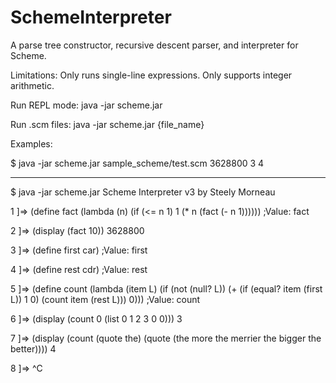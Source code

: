 SchemeInterpreter
=================

A parse tree constructor, recursive descent parser, and interpreter for Scheme.

Limitations:
	Only runs single-line expressions.
	Only supports integer arithmetic.

Run REPL mode:
	java -jar scheme.jar

Run .scm files:
    java -jar scheme.jar {file_name}

Examples:

$ java -jar scheme.jar sample_scheme/test.scm
3628800
3
4

----------------------------------------------------------------------------------------------------------

$ java -jar scheme.jar
Scheme Interpreter v3 by Steely Morneau

1 ]=> (define fact (lambda (n) (if (<= n 1) 1 (* n (fact (- n 1))))))
;Value: fact

2 ]=> (display (fact 10))
3628800

3 ]=> (define first car)
;Value: first

4 ]=> (define rest cdr)
;Value: rest

5 ]=> (define count (lambda (item L) (if (not (null? L)) (+ (if (equal? item (first L)) 1 0) (count item (rest L))) 0)))
;Value: count

6 ]=> (display (count 0 (list 0 1 2 3 0 0)))
3

7 ]=> (display (count (quote the) (quote (the more the merrier the bigger the better))))
4

8 ]=> ^C